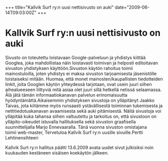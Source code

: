 +++
title="Kallvik Surf ry:n uusi nettisivusto on auki"
date="2009-06-14T09:03:00Z"
+++

# Kallvik Surf ry:n uusi nettisivusto on auki

Sivusto on toteutettu loistavaan Google-palveluun ja yhdistys kiittää Googlea, joka mahdollistaa näin loistavasti toimivan ja helposti editoitavan sivuston yhdistyksen käyttöön.Sivuston käytön rahoitus toimii mainostuloilla, joten yhdistys ei maksa sivuston tarjoamisesta jäsenistölle toistaiseksi mitään. Huomaa, että monet mainosten/kaupallisten tiedotteiden linkit, joita Googlen käytön yhteydessä tarjotaan, ovat usein juuri siihen aihealueeseen liittyviä mitä asiaa olet juuri sillä hetkellä netissä selaamassa. Älä jätä tämän informaatiokanavan palvelun erinomaisuutta hyödyntämättä.Aikaisemmin yhdistyksen sivustoja on ylläpitänyt Jaakko Taivas, jota kiitämme myös runsaasti ystävällisestä toiminnan tukemisesta ja nettitiedotuskanavan avaamisesta sekä auki pitämisestä. Näitä sivustoja voi ylläpitää kuka tahansa siihen valtuutettu ja tarkoitus on, että sivustoon on ylläpito-oikeudet istuvalla hallituksella sekä sivuston graafisella suunnittelijalla Marjo Ennevaaralla. Tänä vuonna sivuston omistajana toimii web-master, Tervetuloa Kallvik Surf ry:n uusille sivuille.Pertti Lehtinensihteeri

Kallvik Surt ry:n hallitus päätti 13.6.2009 avata uudet sivut julkisiksi noin kuukauden kestäneen sisäisen koekäytön jälkeen.
